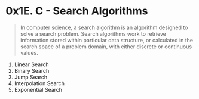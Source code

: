# 0x1E. C - Search Algorithms

> In computer science, a search algorithm is an algorithm designed to solve a search problem. 
> Search algorithms work to retrieve information stored within particular data structure, or calculated in the search space of a problem domain, with either discrete or continuous values.

1. Linear Search
2. Binary Search
3. Jump Search
4. Interpolation Search
5. Exponential Search
